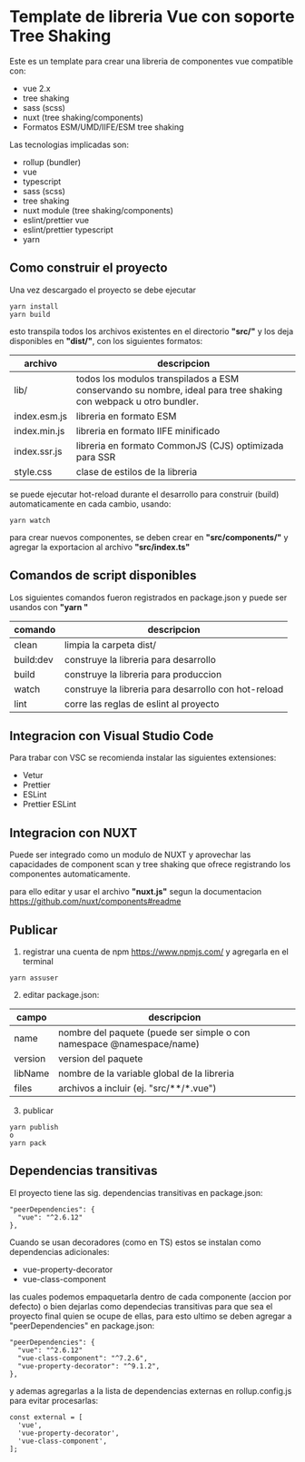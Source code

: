 # Template de libreria Vue con soporte Tree Shaking

Este es un template para crear una libreria de componentes vue compatible con:

- vue 2.x
- tree shaking
- sass (scss)
- nuxt (tree shaking/components)
- Formatos ESM/UMD/IIFE/ESM tree shaking

Las tecnologias implicadas son:

- rollup (bundler)
- vue
- typescript
- sass (scss)
- tree shaking
- nuxt module (tree shaking/components)
- eslint/prettier vue
- eslint/prettier typescript
- yarn


## Como construir el proyecto

Una vez descargado el proyecto se debe ejecutar

```
yarn install
yarn build
```

esto transpila todos los archivos existentes en el directorio **"src/"** y los deja disponibles en **"dist/"**, con los siguientes formatos:

archivo | descripcion
-- | --
lib/ | todos los modulos transpilados a ESM conservando su nombre, ideal para tree shaking con webpack u otro bundler.
index.esm.js | libreria en formato ESM
index.min.js | libreria en formato IIFE minificado
index.ssr.js | libreria en formato CommonJS (CJS) optimizada para SSR
style.css | clase de estilos de la libreria

se puede ejecutar hot-reload durante el desarrollo para construir (build) automaticamente en cada cambio, usando:

```
yarn watch
```

para crear nuevos componentes, se deben crear en **"src/components/"** y agregar la exportacion al archivo **"src/index.ts"**


## Comandos de script disponibles

Los siguientes comandos fueron registrados en package.json y puede ser usandos con **"yarn <comando>"**

comando | descripcion
-- | --
clean | limpia la carpeta dist/
build:dev | construye la libreria para desarrollo
build | construye la libreria para produccion
watch | construye la libreria para desarrollo con hot-reload
lint | corre las reglas de eslint al proyecto


## Integracion con Visual Studio Code

Para trabar con VSC se recomienda instalar las siguientes extensiones:

- Vetur
- Prettier
- ESLint
- Prettier ESLint


## Integracion con NUXT

Puede ser integrado como un modulo de NUXT y aprovechar las capacidades de component scan y tree shaking que ofrece registrando los componentes automaticamente.

para ello editar y usar el archivo **"nuxt.js"** segun la documentacion https://github.com/nuxt/components#readme


## Publicar

1. registrar una cuenta de npm https://www.npmjs.com/ y agregarla en el terminal
```
yarn assuser
```

2. editar package.json:

campo | descripcion
-- | --
name | nombre del paquete (puede ser simple o con namespace @namespace/name)
version | version del paquete
libName | nombre de la variable global de la libreria
files | archivos a incluir (ej. "src/**/*.vue")

3. publicar
```
yarn publish
o
yarn pack
```


## Dependencias transitivas

El proyecto tiene las sig. dependencias transitivas en package.json:

```
"peerDependencies": {
  "vue": "^2.6.12"
},
```

Cuando se usan decoradores (como en TS) estos se instalan como dependencias adicionales:

- vue-property-decorator
- vue-class-component

las cuales podemos empaquetarla dentro de cada componente (accion por defecto) o bien dejarlas como dependecias transitivas
para que sea el proyecto final quien se ocupe de ellas, para esto ultimo se deben agregar a "peerDependencies" en package.json:

```
"peerDependencies": {
  "vue": "^2.6.12"
  "vue-class-component": "^7.2.6",
  "vue-property-decorator": "^9.1.2",
},
```

y ademas agregarlas a la lista de dependencias externas en rollup.config.js para evitar procesarlas:

```
const external = [
  'vue',
  'vue-property-decorator',
  'vue-class-component',
];
```
